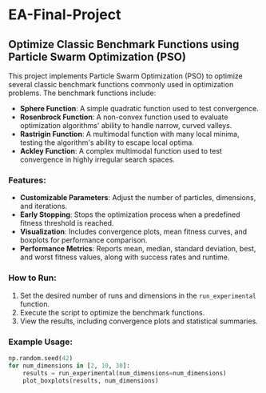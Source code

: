 # EA-Final-Project


## Optimize Classic Benchmark Functions using Particle Swarm Optimization (PSO)

This project implements Particle Swarm Optimization (PSO) to optimize several classic benchmark functions commonly used in optimization problems. The benchmark functions include:

- **Sphere Function**: A simple quadratic function used to test convergence.
- **Rosenbrock Function**: A non-convex function used to evaluate optimization algorithms' ability to handle narrow, curved valleys.
- **Rastrigin Function**: A multimodal function with many local minima, testing the algorithm's ability to escape local optima.
- **Ackley Function**: A complex multimodal function used to test convergence in highly irregular search spaces.

### Features:
- **Customizable Parameters**: Adjust the number of particles, dimensions, and iterations.
- **Early Stopping**: Stops the optimization process when a predefined fitness threshold is reached.
- **Visualization**: Includes convergence plots, mean fitness curves, and boxplots for performance comparison.
- **Performance Metrics**: Reports mean, median, standard deviation, best, and worst fitness values, along with success rates and runtime.

### How to Run:
1. Set the desired number of runs and dimensions in the `run_experimental` function.
2. Execute the script to optimize the benchmark functions.
3. View the results, including convergence plots and statistical summaries.

### Example Usage:
```python
np.random.seed(42)
for num_dimensions in [2, 10, 30]:
    results = run_experimental(num_dimensions=num_dimensions)
    plot_boxplots(results, num_dimensions)
